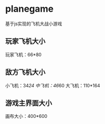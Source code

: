 # planegame
基于js实现的飞机大战小游戏

## 玩家飞机大小
玩家飞机：66*80

## 敌方飞机大小
小飞机：34*24
中飞机：46*60
大飞机：110*164

## 游戏主界面大小
画布大小：400*600

